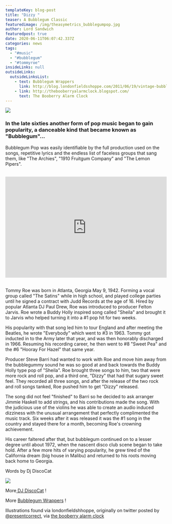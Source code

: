 ```yaml
---
templateKey: blog-post
title: "Dizzy "
teaser: A Bubblegum Classic
featuredimage: /img/theasymetrics_bubblegumpop.jpg
author: Lord Sandwich
featuredpost: true
date: 2020-06-11T06:07:42.337Z
categories: news
tags:
  - "#music"
  - "#bubblegum"
  - "#tommyroe"
insideLinks: null
outsideLinks:
  outsideLinksList:
    - text: Bubblegum Wrappers
      link: http://blog.londonfieldsshoppe.com/2011/06/19/vintage-bubble-gum-wrappers/
    - link: http://thebooberryalarmclock.blogspot.com/
      text: The Booberry Alarm Clock
---
```

![](/img/e0f1_3.jpg)

### In the late sixties another form of pop music began to gain popularity, a danceable kind that became known as "Bubblegum"...

Bubblegum Pop was easily identifiable by the full production used on the songs, repetitive lyrics and the endless list of faceless groups that sang them, like "The Archies", "1910 Fruitgum Company" and "The Lemon Pipers". 

<br>

<iframe width="100%" height="315" src="https://www.youtube.com/embed/EYCUOS3wIvo" frameborder="0" allow="accelerometer; autoplay; encrypted-media; gyroscope; picture-in-picture" allowfullscreen referrerpolicy="origin"></iframe>

<br>

<br>

Tommy Roe was born in Atlanta, Georgia May 9, 1942. Forming a vocal group called "The Satins" while in high school, and played college parties until he signed a contract with Judd Records at the age of 16. Hired by popular Atlanta DJ Paul Drew, Roe was introduced to producer Felton Jarvis. Roe wrote a Buddy Holly inspired song called "Sheila" and brought it to Jarvis who helped turning it into a #1 pop hit for two weeks. 

His popularity with that song led him to tour England and after meeting the Beatles, he wrote "Everybody" which went to #3 in 1963. Tommy got inducted in to the Army later that year, and was then honorably discharged in 1966. Resuming his recording career, he then went to #8 "Sweet Pea" and the #6 "Hooray For Hazel" that same year. 

Producer Steve Barri had wanted to work with Roe and move him away from the bubblegummy sound he was so good at and back towards the Buddy Holly type pop of "Sheila". Roe brought three songs to him, two that were more rock and roll pop, and a third one, "Dizzy" that had that sugary sweet feel. They recorded all three songs, and after the release of the two rock and roll songs tanked, Roe pushed him to get "Dizzy" released. 

The song did not feel "finished" to Barri so he decided to ask arranger Jimmie Haskell to add strings, and his contributions made the song. With the judicious use of the violins he was able to create an audio induced dizziness with the unusual arrangement that perfectly complimented the music track. Six weeks after it was released it was the #1 song in the country and stayed there for a month, becoming Roe's crowning achievement. 

His career faltered after that, but bubblegum continued on to a lesser degree until about 1972, when the nascent disco club scene began to take hold. After a few more hits of varying popularity, he grew tired of the California dream (big house in Malibu) and returned to his roots moving back home to Georgia.

Words by Dj DiscoCat

![](/img/e899_3.jpg)

More[ DJ DiscoCat](https://www.youtube.com/user/DJDiscoCatV2) !

More [Bubblegum Wrappers](http://blog.londonfieldsshoppe.com/2011/06/19/vintage-bubble-gum-wrappers) !

Illustrations found via londonfieldshhoppe, originally on twitter posted by [@presentcorrect](http://twitter.com/#!/presentcorrect), via [the booberry alarm clock](http://thebooberryalarmclock.blogspot.com/)